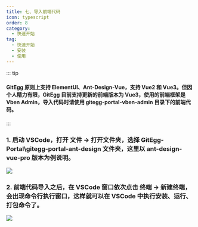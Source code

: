 ```yaml
---
title: 七、导入前端代码
icon: typescript
order: 8
category:
  - 快速开始
tag:
  - 快速开始
  - 安装
  - 使用
---
```


::: tip

#### GitEgg 原则上支持 ElementUI、Ant-Design-Vue，支持 Vue2 和 Vue3。但因个人精力有限，GitEgg 目前支持更新的前端版本为 Vue3，使用的前端框架是 Vben Admin，导入代码时请使用 gitegg-portal-vben-admin 目录下的前端代码。

:::

<a name="ee9f052d"></a>

### 1. 启动 VSCode，打开 文件 -> 打开文件夹，选择 GitEgg-Portal\gitegg-portal-ant-design 文件夹，这里以 ant-design-vue-pro 版本为例说明。

![](http://img.gitegg.com/cloud/docs/images/VSCode.png#id=rt02u&originHeight=950&originWidth=1534&originalType=binary&ratio=1&status=done&style=none)

<a name="df540fb4"></a>

### 2. 前端代码导入之后，在 VSCode 窗口依次点击 终端 -> 新建终端，会出现命令行执行窗口，这样就可以在 VSCode 中执行安装、运行、打包命令了。

![](http://img.gitegg.com/cloud/docs/images/VSCodeConsole.png#id=mTEe2&originHeight=1001&originWidth=1594&originalType=binary&ratio=1&status=done&style=none)
